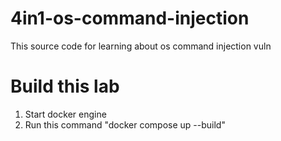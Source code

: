 # 4in1-os-command-injection
This source code for learning about os command injection vuln

# Build this lab 
1. Start docker engine
2. Run this command "docker compose up --build"
